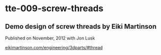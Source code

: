 # tte-009-screw-threads
## Demo design of screw threads by Eiki Martinson

Published on November, 2012 with Jon Lusk

[eikimartinson.com/engineering/3dparts/#thread](http://eikimartinson.com/engineering/3dparts/#thread)